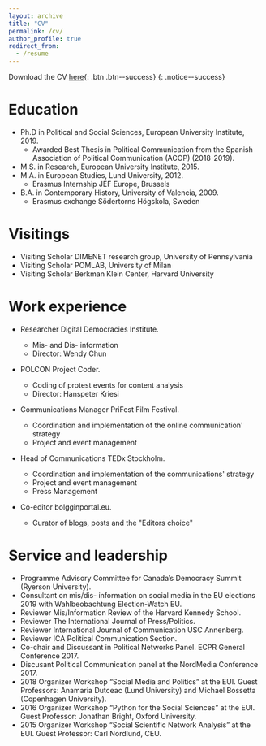 ```yaml
---
layout: archive
title: "CV"
permalink: /cv/
author_profile: true
redirect_from:
  - /resume
---
```


Download the CV [here](/files/CV_Javier.pdf){: .btn .btn--success}
{: .notice--success}



Education
======
* Ph.D in Political and Social Sciences, European University Institute, 2019.
	- Awarded Best Thesis in Political Communication from the Spanish Association of Political Communication (ACOP) (2018-2019). 
* M.S. in Research, European University Institute, 2015.
* M.A. in European Studies, Lund University, 2012.
	- Erasmus Internship JEF Europe, Brussels
* B.A. in Contemporary History, University of Valencia, 2009.
	- Erasmus exchange Södertorns Högskola, Sweden
 
  
 Visitings
======  

- Visiting Scholar DIMENET research group, University of Pennsylvania
- Visiting Scholar POMLAB, University of Milan
- Visiting Scholar Berkman Klein Center, Harvard University
 
   
Work experience
======

* Researcher Digital Democracies Institute.
  * Mis- and Dis- information
  * Director: Wendy Chun


* POLCON Project Coder.
  * Coding of protest events for content analysis
  * Director: Hanspeter Kriesi
 
 
* Communications Manager PriFest Film Festival.
  * Coordination and implementation of the online communication' strategy
  * Project and event management
 
 
* Head of Communications TEDx Stockholm.
  * Coordination and implementation of the communications' strategy
  * Project and event management
  * Press Management
 
  
* Co-editor bolgginportal.eu.
  * Curator of blogs, posts and the "Editors choice"  
   
  
Service and leadership
====== 

* Programme Advisory Committee for Canada’s Democracy Summit (Ryerson University).
* Consultant on mis/dis- information on social media in the EU elections 2019 with Wahlbeobachtung Election-Watch EU.
* Reviewer Mis/Information Review of the Harvard Kennedy School.
* Reviewer The International Journal of Press/Politics.
* Reviewer International Journal of Communication USC Annenberg.
* Reviewer ICA Political Communication Section.
* Co-chair and Discussant in Political Networks Panel. ECPR General Conference 2017.
* Discusant Political Communication panel at the NordMedia Conference 2017.
* 2018 Organizer Workshop “Social Media and Politics” at the EUI. Guest Professors: Anamaria Dutceac (Lund University) and Michael Bossetta (Copenhagen University).
* 2016 Organizer Workshop “Python for the Social Sciences” at the EUI. Guest Professor: Jonathan Bright, Oxford University.
* 2015 Organizer Workshop “Social Scientific Network Analysis” at the EUI. Guest Professor: Carl Nordlund, CEU.
